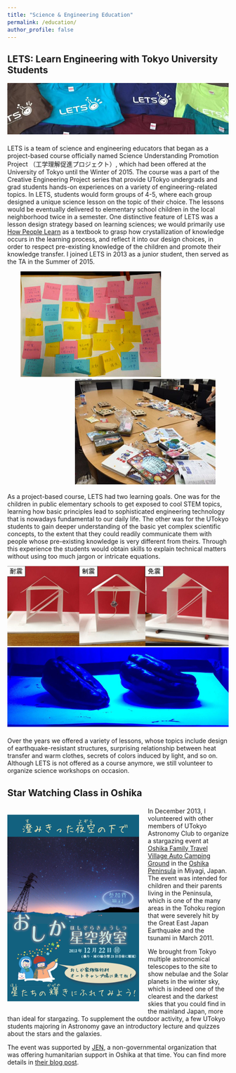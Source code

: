 ```yaml
---
title: "Science & Engineering Education"
permalink: /education/
author_profile: false
---
```


## LETS: Learn Engineering with Tokyo University Students<a name="lets"></a>

<div style="text-align: center; margin-bottom: 20px">
    <img class="img-responsive" src="/images/lets_logo_2.jpg" alt="LETS" />
</div>

LETS is a team of science and engineering educators that began as a project-based course officially named Science
Understanding Promotion Project （工学理解促進プロジェクト）, which had been offered at the University of Tokyo until the 
Winter of 2015.
The course was a part of the Creative Engineering Project series that provide UTokyo undergrads and grad students 
hands-on experiences on a variety of engineering-related topics. 
In LETS, students would form groups of 4-5, where each group designed a unique science lesson on the topic of their choice.
The lessons would be eventually delivered to elementary school children in the local neighborhood twice in a semester.
One distinctive feature of LETS was a lesson design strategy based on learning sciences; we would primarily use 
[How People Learn](https://www.nap.edu/catalog/9853/how-people-learn-brain-mind-experience-and-school-expanded-edition) 
as a textbook to grasp how crystallization of knowledge occurs in the learning process, and reflect it into our design
choices, in order to respect pre-existing knowledge of the children and promote their knowledge transfer. 
I joined LETS in 2013 as a junior student, then served as the TA in the Summer of 2015.

<div>
    <img class="img-responsive" src="/images/lets_meeting_1.jpg" alt="LETS Meeting 1" style="float:left; padding-left: 30px; margin-bottom: 5px"/>
    <img class="img-responsive" src="/images/lets_meeting_2.jpg" alt="LETS Meeting 2" style="float:right; padding-right: 30px; margin-bottom: 5px"/>
    <p style="clear: both;"></p>
</div>

As a project-based course, LETS had two learning goals. One was for the children in public elementary schools to get 
exposed to cool STEM topics, learning how basic principles lead to sophisticated engineering technology that is nowadays
fundamental to our daily life. 
The other was for the UTokyo students to gain deeper understanding of the basic yet complex scientific concepts, 
to the extent that they could readily communicate them with people whose pre-existing knowledge is very different from
theirs. Through this experience the students would obtain skills to explain technical matters without using too much 
jargon or intricate equations.

<div style="text-align: center; margin-bottom: 20px">
    <img class="img-responsive" src="/images/lets_lesson_structures.jpg" alt="LETS lesson on structures" width="700"/>
    <img class="img-responsive" src="/images/lets_lesson_colors.jpg" alt="LETS lesson on colors" width="700"/>
</div>

Over the years we offered a variety of lessons, whose topics include design of earthquake-resistant structures,
surprising relationship between heat transfer and warm clothes, secrets of colors induced by light, and so on.
Although LETS is not offered as a course anymore, we still volunteer to organize science workshops on occasion.


## Star Watching Class in Oshika<a name="oshika"></a>
<div style="text-align: center; margin-bottom: 20px">
    <img class="img-responsive" src="/images/oshika_flyer.jpg" alt="Oshika Star-Watching Class" width="300" style="float:left; margin-right: 20px; margin-top: 20px; margin-bottom: 20px"/>
</div>

In December 2013, I volunteered with other members of UTokyo Astronomy Club to organize a stargazing event at 
[Oshika Family Travel Village Auto Camping Ground](https://www.oshika-campingpark.jp/) in the
[Oshika Peninsula](https://www.japan.travel/en/uk/inspiration/oshika/) in Miyagi, Japan. 
The event was intended for children and their parents living in the Peninsula, which is one of the many areas in the Tohoku 
region that were severely hit by the Great East Japan Earthquake and the tsunami in March 2011.

We brought from Tokyo multiple astronomical telescopes to the site to show nebulae and the Solar planets in the winter sky,
which is indeed one of the clearest and the darkest skies that you could find in the mainland Japan, more than ideal for 
stargazing. To supplement the outdoor activity, a few UTokyo students majoring in Astronomy gave an introductory lecture
and quizzes about the stars and the galaxies.

The event was supported by [JEN](https://www.jen-npo.org/en/), a non-governmental organization that was offering 
humanitarian support in Oshika at that time. You can find more details in [their blog post](http://jenhp.cocolog-nifty.com/jen_blog/2013/12/look-up-at-star.html).

